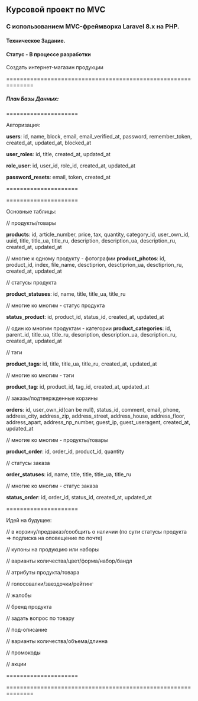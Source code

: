 ## **Курсовой проект по MVC**

### C использованием MVC-фреймворка Laravel 8.x на PHP.

#### Техническое Задание.

#### Статус - В процессе разработки

Создать интернет-магазин продукции







==============================================================

##### **План Базы Данных:**

===================== 

Авторизация:

**users**: id, name, block, email, email_verified_at, password, remember_token, created_at, updated_at, blocked_at

**user_roles**: id, title, created_at, updated_at

**role_user**: id, user_id, role_id, created_at, updated_at

**password_resets**: email, token, created_at

=====================


===================== 

Основные таблицы:

// продукты/товары

**products**: id, article_number, price, tax, quantity, category_id, user_own_id, uuid, title, title_ua, title_ru, description, description_ua, description_ru, created_at, updated_at


// многие к одному продукту - фотографии
**product_photos**: id, product_id, index, file_name, desctiprion, desctiprion_ua, desctiprion_ru, created_at, updated_at


// статусы продукта

**product_statuses**: id, name, title, title_ua, title_ru

// многие ко многим - статус продукта

**status_product**: id, product_id, status_id, created_at, updated_at



// один ко многим продуктам - категории
**product_categories**: id, parent_id, title_ua, title_ru, description, description_ua, description_ru, created_at, updated_at



// тэги

**product_tags**: id, title, title_ua, title_ru, created_at, updated_at


// многие ко многим - тэги

**product_tag**: id, product_id, tag_id, created_at, updated_at



// заказы/подтвержденные корзины

**orders**: id, user_own_id(can be null), status_id, comment, email, phone, address_city, address_zip, address_street, address_house, address_floor, address_apart, address_np_number, guest_ip, guest_useragent, created_at, updated_at


// многие ко многим - продукты/товары

**product_order**: id, order_id, product_id, quantity


// статусы заказа

**order_statuses**: id, name, title, title, title_ua, title_ru

// многие ко многим - статус заказа

**status_order**: id, order_id, status_id, created_at, updated_at


=====================



Идей на будущее:

// в корзину/предзаказ/сообщить о наличии 
(по сути статусы продукта => подписка на оповещение по почте)

// купоны на продукцию или наборы

// варианты количества/цвет/форма/набор/бандл

// атрибуты продукта/товара

// голосовалки/звездочки/рейтинг

// жалобы

// бренд продукта

// задать вопрос по товару

// под-описание

// варианты количества/объема/длинна

// промокоды

// акции

=====================


==============================================================

